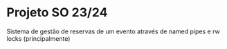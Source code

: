# Projeto SO 23/24

Sistema de gestão de reservas de um evento através de named pipes e rw locks (principalmente)

